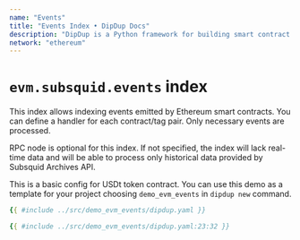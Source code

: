 ```yaml
---
name: "Events"
title: "Events Index • DipDup Docs"
description: "DipDup is a Python framework for building smart contract indexers. It helps developers focus on business logic instead of writing a boilerplate to store and serve data."
network: "ethereum"
---
```


# `evm.subsquid.events` index

This index allows indexing events emitted by Ethereum smart contracts. You can define a handler for each contract/tag pair. Only necessary events are processed.

RPC node is optional for this index. If not specified, the index will lack real-time data and will be able to process only historical data provided by Subsquid Archives API.

This is a basic config for USDt token contract. You can use this demo as a template for your project choosing `demo_evm_events` in `dipdup new` command.

```yaml [dipdup.yaml]
{{ #include ../src/demo_evm_events/dipdup.yaml }}
```

```yaml [dipdup.yaml]
{{ #include ../src/demo_evm_events/dipdup.yaml:23:32 }}
```